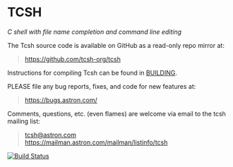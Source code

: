# TCSH

*C shell with file name completion and command line editing*

The Tcsh source code is available on GitHub as a read-only repo
mirror at:

> https://github.com/tcsh-org/tcsh

Instructions for compiling Tcsh can be found in [BUILDING].

PLEASE file any bug reports, fixes, and code for new features at:

> https://bugs.astron.com/

Comments, questions, etc. (even flames) are welcome via email to
the tcsh mailing list:

> tcsh@astron.com  
> https://mailman.astron.com/mailman/listinfo/tcsh

[![Build Status][status]][travis]

[BUILDING]: BUILDING
[status]: https://travis-ci.org/tcsh-org/tcsh.svg?branch=master
[travis]: https://travis-ci.org/tcsh-org/tcsh
